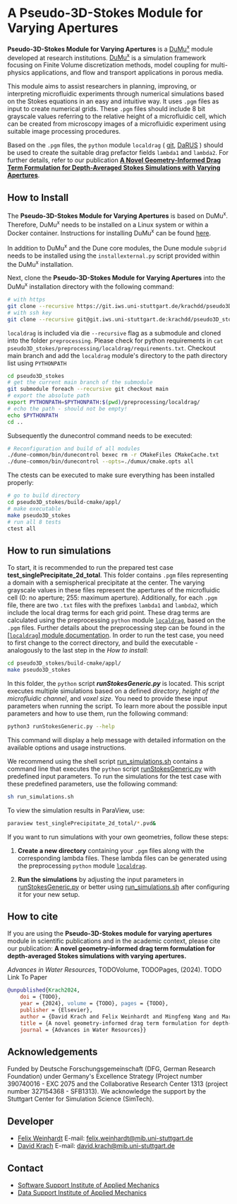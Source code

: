 # A Pseudo-3D-Stokes Module for Varying Apertures

**Pseudo-3D-Stokes Module for Varying Apertures** is a [DuMu<sup>x</sup>](https://dumux.org/) module developed at research institutions. [DuMu<sup>x</sup>](https://dumux.org/) is a simulation framework focusing on Finite Volume discretization methods, model coupling for multi-physics applications, and flow and transport applications in porous media.

This module aims to assist researchers in planning, improving, or interpreting microfluidic experiments through numerical simulations based on the Stokes equations in an easy and intuitive way. It uses `.pgm` files as input to create numerical grids. These `.pgm` files should include 8 bit grayscale values referring to the relative height of a microfluidic cell, which can be created from microscopy images of a microfluidic experiment using suitable image processing procedures.

Based on the `.pgm` files, the `python` module `localdrag` ( [git](https://git.iws.uni-stuttgart.de/krachdd/localdrag), [DaRUS](https://doi.org/10.18419/darus-4313) ) should be used to create the suitable drag prefactor fields `lambda1` and `lambda2`. For further details, refer to our publication [**A Novel Geometry-Informed Drag Term Formulation for Depth-Averaged Stokes Simulations with Varying Apertures**](linkToDoinPaper).

## How to Install

The **Pseudo-3D-Stokes Module for Varying Apertures** is based on DuMu<sup>x</sup>. Therefore, DuMu<sup>x</sup> needs to be installed on a Linux system or within a Docker container. Instructions for installing DuMu<sup>x</sup> can be found [here](https://dumux.org/docs/doxygen/master/installation.html).

In addition to DuMu<sup>x</sup> and the Dune core modules, the Dune module `subgrid` needs to be installed using the `installexternal.py` script provided within the DuMu<sup>x</sup> installation.

Next, clone the **Pseudo-3D-Stokes Module for Varying Apertures** into the DuMu<sup>x</sup> installation directory with the following command:
```bash
# with https 
git clone --recursive https://git.iws.uni-stuttgart.de/krachdd/pseudo3D_stokes.git
# with ssh key
git clone --recursive git@git.iws.uni-stuttgart.de:krachdd/pseudo3D_stokes.git
```
`localdrag` is included via die `--recursive` flag as a submodule and cloned into the folder `preprocessing`. Please check for python requirements in `cat pseudo3D_stokes/preprocessing/localdrag/requirements.txt`. 
Checkout main branch and add the `localdrag` module's directory to the path directory list using `PYTHONPATH`
```bash
cd pseudo3D_stokes 
# get the current main branch of the submodule
git submodule foreach --recursive git checkout main
# export the absolute path 
export PYTHONPATH=$PYTHONPATH:$(pwd)/preprocessing/localdrag/
# echo the path - should not be empty!
echo $PYTHONPATH
cd .. 
```
Subsequently the dunecontrol command needs to be executed:
```bash
# Reconfiguration and build of all modules
./dune-common/bin/dunecontrol bexec rm -r CMakeFiles CMakeCache.txt
./dune-common/bin/dunecontrol --opts=./dumux/cmake.opts all
```
The ctests can be executed to make sure everything has been installed properly:
```bash
# go to build directory
cd pseudo3D_stokes/build-cmake/appl/
# make executable
make pseudo3D_stokes
# run all 8 tests
ctest all
```
## How to run simulations
To start, it is recommended to run the prepared test case **test_singlePrecipitate_2d_total**. This folder contains `.pgm` files representing a domain with a semispherical precipitate at the center. The varying grayscale values in these files represent the apertures of the microfluidic cell (0: no aperture; 255: maximum aperture). Additionally, for each `.pgm` file, there are two `.txt` files with the prefixes `lambda1` and `lambda2`, which include the local drag terms for each grid point. These drag terms are calculated using the preprocessing `python` module [`localdrag`](https://git.iws.uni-stuttgart.de/krachdd/localdrag), based on the `.pgm` files. Further details about the preprocessing step can be found in the [[`localdrag`] module documentation](https://git.iws.uni-stuttgart.de/krachdd/localdrag/-/blob/faa44b05c1296d94a6f2fedc9752105ab20ef511/README.md).
In order to run the test case, you need to first change to the correct directory, and build the executable - analogously to the last step in the *How to install*: 
```bash
cd pseudo3D_stokes/build-cmake/appl/
make pseudo3D_stokes
```
In this folder, the `python` script **_runStokesGeneric.py_** is located. This script executes multiple simulations based on a defined _directory_, _height of the microfluidic channel_, and _voxel size_. You need to provide these input parameters when running the script. To learn more about the possible input parameters and how to use them, run the following command:

```bash
python3 runStokesGeneric.py --help
```
This command will display a help message with detailed information on the available options and usage instructions.

We recommend using the shell script [run_simulations.sh](appl/run_simulations.sh) contains a command line that executes the `python` script [runStokesGeneric.py](appl/runStokesGeneric.py) with predefined input parameters. To run the simulations for the test case with these predefined parameters, use the following command:
```bash
sh run_simulations.sh
```
To view the simulation results in ParaView, use:
```bash
paraview test_singlePrecipitate_2d_total/*.pvd&
```

If you want to run simulations with your own geometries, follow these steps:

1.  **Create a new directory** containing your `.pgm` files along with the corresponding lambda files. These lambda files can be generated using the preprocessing `python` module [`localdrag`](https://git.iws.uni-stuttgart.de/krachdd/localdrag).
    
2.  **Run the simulations** by adjusting the input parameters in [runStokesGeneric.py](appl/runStokesGeneric.py) or better using [run_simulations.sh](appl/run_simulations.sh) after configuring it for your new setup.


## How to cite

If you are using the **Pseudo-3D-Stokes module for varying apertures** module in scientific publications and in
the academic context, please cite our publication:
**A novel geometry-informed drag term formulation for depth-averaged Stokes simulations with varying apertures.**

*Advances in Water Resources*, TODOVolume, TODOPages, (2024).
TODO Link To Paper
```bib
@unpublished{Krach2024,
    doi = {TODO},
    year = {2024}, volume = {TODO}, pages = {TODO},
    publisher = {Elsevier},
    author = {David Krach and Felix Weinhardt and Mingfeng Wang and Martin Schneider and Holger Class and Holger Steeb},
    title = {A novel geometry-informed drag term formulation for depth-averaged Stokes simulations with varying apertures},
    journal = {Advances in Water Resources}}
```

## Acknowledgements
Funded by Deutsche Forschungsgemeinschaft (DFG, German Research Foundation) under Germany's Excellence Strategy (Project number 390740016 - EXC 2075 and the Collaborative Research Center 1313 (project number 327154368 - SFB1313). We acknowledge the support by the Stuttgart Center for Simulation Science (SimTech).

## Developer
- [Felix Weinhardt](https://www.mib.uni-stuttgart.de/de/institut/team/Weinhardt-00003/) E-mail: [felix.weinhardt@mib.uni-stuttgart.de](mailto:felix.weinhardt@mib.uni-stuttgart.de)
- [David Krach](https://www.mib.uni-stuttgart.de/institute/team/Krach/) E-mail: [david.krach@mib.uni-stuttgart.de](mailto:david.krach@mib.uni-stuttgart.de)

## Contact
- [Software Support Institute of Applied Mechanics](mailto:software@mib.uni-stuttgart.de)
- [Data Support Institute of Applied Mechanics](mailto:data@mib.uni-stuttgart.de)

